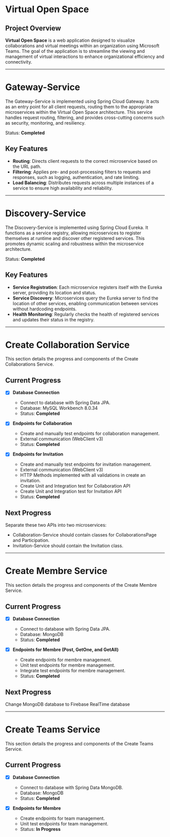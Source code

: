 # Virtual Open Space

## Project Overview

**Virtual Open Space** is a web application designed to visualize collaborations and virtual meetings within an organization using Microsoft Teams. The goal of the application is to streamline the viewing and management of virtual interactions to enhance organizational efficiency and connectivity.

---

# Gateway-Service

The Gateway-Service is implemented using Spring Cloud Gateway. It acts as an entry point for all client requests, routing them to the appropriate microservices within the Virtual Open Space architecture. This service handles request routing, filtering, and provides cross-cutting concerns such as security, monitoring, and resiliency.

Status: **Completed**

## Key Features

- **Routing**: Directs client requests to the correct microservice based on the URL path.
- **Filtering**: Applies pre- and post-processing filters to requests and responses, such as logging, authentication, and rate limiting.
- **Load Balancing**: Distributes requests across multiple instances of a service to ensure high availability and reliability.

---

# Discovery-Service

The Discovery-Service is implemented using Spring Cloud Eureka. It functions as a service registry, allowing microservices to register themselves at runtime and discover other registered services. This promotes dynamic scaling and robustness within the microservice architecture.

Status: **Completed**

## Key Features

- **Service Registration**: Each microservice registers itself with the Eureka server, providing its location and status.
- **Service Discovery**: Microservices query the Eureka server to find the location of other services, enabling communication between services without hardcoding endpoints.
- **Health Monitoring**: Regularly checks the health of registered services and updates their status in the registry.

---

# Create Collaboration Service

This section details the progress and components of the Create Collaborations Service.

## Current Progress

- [x] **Database Connection**
  - Connect to database with Spring Data JPA.
  - Database: MySQL Workbench 8.0.34
  - Status: **Completed**

- [x] **Endpoints for Collaboration**
  - Create and manually test endpoints for collaboration management.
  - External communication (WebClient v3)
  - Status: **Completed**

- [x] **Endpoints for Invitation**
  - Create and manually test endpoints for invitation management.
  - External communication (WebClient v3)
  - HTTP Methods implemented with all validations in create an invitation.
  - Create Unit and Integration test for Collaboration API
  - Create Unit and Integration test for Invitation API
  - Status: **Completed**

## Next Progress

Separate these two APIs into two microservices:

- Collaboration-Service should contain classes for CollaborationsPage and Participation.
- Invitation-Service should contain the Invitation class.

---

# Create Membre Service

This section details the progress and components of the Create Membre Service.

## Current Progress

- [x] **Database Connection**
  - Connect to database with Spring Data JPA.
  - Database: MongoDB
  - Status: **Completed**

- [x] **Endpoints for Membre (Post, GetOne, and GetAll)**
  - Create endpoints for membre management.
  - Unit test endpoints for membre management.
  - Integrate test endpoints for membre management.
  - Status: **Completed**

## Next Progress

Change MongoDB database to Firebase RealTime database

---

# Create Teams Service

This section details the progress and components of the Create Teams Service.

## Current Progress

- [x] **Database Connection**
  - Connect to database with Spring Data MongoDB.
  - Database: MongoDB
  - Status: **Completed**

- [x] **Endpoints for Membre**
  - Create endpoints for team management.
  - Unit test endpoints for team management.
  - Status: **In Progress**
